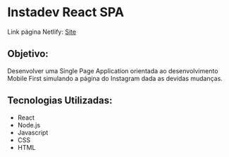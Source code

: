 # Instadev React SPA

Link página Netlify: [Site](https://codenation-instadev.netlify.app/) 

## Objetivo:

Desenvolver uma Single Page Application orientada ao desenvolvimento Mobile First simulando a página do Instagram dada as devidas mudanças.

## Tecnologias Utilizadas:

* React
* Node.js
* Javascript
* CSS
* HTML
